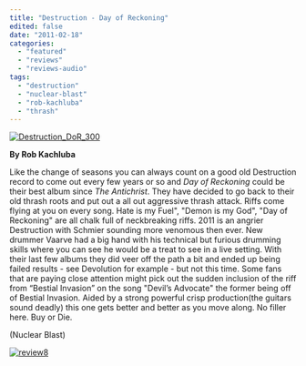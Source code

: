 ```yaml
---
title: "Destruction - Day of Reckoning"
edited: false
date: "2011-02-18"
categories:
  - "featured"
  - "reviews"
  - "reviews-audio"
tags:
  - "destruction"
  - "nuclear-blast"
  - "rob-kachluba"
  - "thrash"
---
```


[![](http://www.hellbound.ca/wp-content/uploads/2011/02/Destruction_DoR_300.jpg "Destruction_DoR_300")](http://www.hellbound.ca/wp-content/uploads/2011/02/Destruction_DoR_300.jpg)

**By Rob Kachluba**

Like the change of seasons you can always count on a good old Destruction record to come out every few years or so and _Day of Reckoning_ could be their best album since _The Antichrist_. They have decided to go back to their old thrash roots and put out a all out aggressive thrash attack. Riffs come flying at you on every song. Hate is my Fuel", "Demon is my God", "Day of Reckoning" are all chalk full of neckbreaking riffs. 2011 is an angrier Destruction with Schmier sounding more venomous then ever. New drummer Vaarve had a big hand with his technical but furious drumming skills where you can see he would be a treat to see in a live setting. With their last few albums they did veer off the path a bit and ended up being failed results - see Devolution for example - but not this time. Some fans that are paying close attention might pick out the sudden inclusion of the riff from “Bestial Invasion” on the song "Devil’s Advocate" the former being off of Bestial Invasion. Aided by a strong powerful crisp production(the guitars sound deadly) this one gets better and better as you move along. No filler here. Buy or Die.

(Nuclear Blast)

[![](http://www.hellbound.ca/wp-content/uploads/2009/07/review8.png "review8")](http://www.hellbound.ca/wp-content/uploads/2009/07/review8.png)
